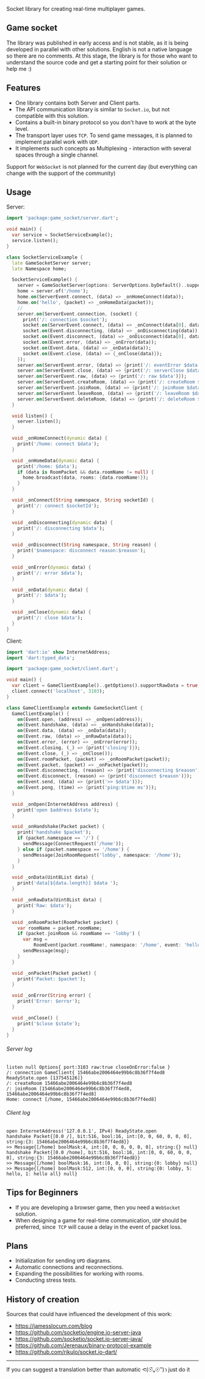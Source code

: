 Socket library for creating real-time multiplayer games.

## Game socket
The library was published in early access and is not stable, as it is being developed in parallel with other solutions. English is not a native language so there are no comments. At this stage, the library is for those who want to understand the source code and get a starting point for their solution or help me :)


## Features
* One library contains both Server and Client parts.
* The API communication library is similar to `Socket.io`, but not compatible with this solution.
* Contains a built-in binary protocol so you don't have to work at the byte level.
* The transport layer uses `TCP`. To send game messages, it is planned to implement parallel work with `UDP`.
* It implements such concepts as Multiplexing - interaction with several spaces through a single channel.

Support for `WebSocket` is not planned for the current day (but everything can change with the support of the community)


## Usage

Server:

```dart
import 'package:game_socket/server.dart';

void main() {
  var service = SocketServiceExample();
  service.listen();
}

class SocketServiceExample {
  late GameSocketServer server;
  late Namespace home;

  SocketServiceExample() {
    server = GameSocketServer(options: ServerOptions.byDefault()..supportRawData = true);
    home = server.of('/home');
    home.on(ServerEvent.connect, (data) => _onHomeConnect(data));
    home.on('hello', (packet) => _onHomeData(packet));
    //
    server.on(ServerEvent.connection, (socket) {
      print('/: connection $socket');
      socket.on(ServerEvent.connect, (data) => _onConnect(data[0], data[1]));
      socket.on(Event.disconnecting, (data) => _onDisconnecting(data));
      socket.on(Event.disconnect, (data) => _onDisconnect(data[0], data[1]));
      socket.on(Event.error, (data) => _onError(data));
      socket.on(Event.data, (data) => _onData(data));
      socket.on(Event.close, (data) => {_onClose(data)});
    });
    server.on(ServerEvent.error, (data) => {print('/: eventError $data')});
    server.on(ServerEvent.close, (data) => {print('/: serverClose $data')});
    server.on(ServerEvent.raw, (data) => {print('/: raw $data')});
    server.on(ServerEvent.createRoom, (data) => {print('/: createRoom $data')});
    server.on(ServerEvent.joinRoom, (data) => {print('/: joinRoom $data')});
    server.on(ServerEvent.leaveRoom, (data) => {print('/: leaveRoom $data')});
    server.on(ServerEvent.deleteRoom, (data) => {print('/: deleteRoom $data')});
  }

  void listen() {
    server.listen();
  }

  void _onHomeConnect(dynamic data) {
    print('/home: connect $data');
  }

  void _onHomeData(dynamic data) {
    print('/home: $data');
    if (data is RoomPacket && data.roomName != null) {
      home.broadcast(data, rooms: {data.roomName!});
    }
  }

  void _onConnect(String namespace, String socketId) {
    print('/: connect $socketId');
  }

  void _onDisconnecting(dynamic data) {
    print('/: disconnecting $data');
  }

  void _onDisconnect(String namespace, String reason) {
    print('$namespace: disconnect reason:$reason');
  }

  void _onError(dynamic data) {
    print('/: error $data');
  }

  void _onData(dynamic data) {
    print('/: $data');
  }

  void _onClose(dynamic data) {
    print('/: close $data');
  }
}

```

Client:

```dart
import 'dart:io' show InternetAddress;
import 'dart:typed_data';

import 'package:game_socket/client.dart';

void main() {
  var client = GameClientExample()..getOptions().supportRawData = true;
  client.connect('localhost', 3103);
}

class GameClientExample extends GameSocketClient {
  GameClientExample() {
    on(Event.open, (address) => _onOpen(address));
    on(Event.handshake, (data) => _onHandshake(data));
    on(Event.data, (data) => _onData(data));
    on(Event.raw, (data) => _onRawData(data));
    on(Event.error, (error) => _onError(error));
    on(Event.closing, (_) => {print('closing')});
    on(Event.close, (_) => _onClose());
    on(Event.roomPacket, (packet) => _onRoomPacket(packet));
    on(Event.packet, (packet) => _onPacket(packet));
    on(Event.disconnecting, (reason) => {print('disconnecting $reason')});
    on(Event.disconnect, (reason) => {print('disconnect $reason')});
    on(Event.send, (data) => {print('>> $data')});
    on(Event.pong, (time) => {print('ping:$time ms')});
  }

  void _onOpen(InternetAddress address) {
    print('open $address $state');
  }

  void _onHandshake(Packet packet) {
    print('handshake $packet');
    if (packet.namespace == '/') {
      sendMessage(ConnectRequest('/home'));
    } else if (packet.namespace == '/home') {
      sendMessage(JoinRoomRequest('lobby', namespace: '/home'));
    }
  }

  void _onData(Uint8List data) {
    print('data[${data.length}] $data ');
  }

  void _onRawData(Uint8List data) {
    print('Raw: $data');
  }

  void _onRoomPacket(RoomPacket packet) {
    var roomName = packet.roomName;
    if (packet.joinRoom && roomName == 'lobby') {
      var msg =
          RoomEvent(packet.roomName!, namespace: '/home', event: 'hello', message: 'hello all');
      sendMessage(msg);
    }
  }

  void _onPacket(Packet packet) {
    print('Packet: $packet');
  }

  void _onError(String error) {
    print('Error: $error');
  }

  void _onClose() {
    print('$close $state');
  }
}
```

###### Server log
```
listen null Options{ port:3103 raw:true closeOnError:false }
/: connection GameClient{ 15466abe2006464e99b6c8b36f7f4ed8 ReadyState.open [137545126]}
/: createRoom 15466abe2006464e99b6c8b36f7f4ed8
/: joinRoom [15466abe2006464e99b6c8b36f7f4ed8, 15466abe2006464e99b6c8b36f7f4ed8]
Home: connect [/home, 15466abe2006464e99b6c8b36f7f4ed8]
```

###### Client log
```
open InternetAddress('127.0.0.1', IPv4) ReadyState.open
handshake Packet{[0.0 /], bit:516, bool:16, int:[0, 0, 60, 0, 0, 0], string:{3: 15466abe2006464e99b6c8b36f7f4ed8}}
>> Message{[/home] boolMask:4, int:[0, 0, 0, 0, 0, 0], string:{} null}
handshake Packet{[0.0 /home], bit:516, bool:16, int:[0, 0, 60, 0, 0, 0], string:{3: 15466abe2006464e99b6c8b36f7f4ed8}}
>> Message{[/home] boolMask:16, int:[0, 0, 0], string:{0: lobby} null}
>> Message{[/home] boolMask:512, int:[0, 0, 0], string:{0: lobby, 5: hello, 1: hello all} null}
```


## Tips for Beginners
* If you are developing a browser game, then you need a `WebSocket` solution.
* When designing a game for real-time communication, `UDP` should be preferred, since` TCP` will cause a delay in the event of packet loss.


## Plans
* Initialization for sending `UPD` diagrams.
* Automatic connections and reconnections.
* Expanding the possibilities for working with rooms.
* Conducting stress tests.


## History of creation
Sources that could have influenced the development of this work:

* https://jamesslocum.com/blog
* https://github.com/socketio/engine.io-server-java
* https://github.com/socketio/socket.io-server-java/
* https://github.com/Jerenaux/binary-protocol-example
* https://github.com/rikulo/socket.io-dart/

___
If you can suggest a translation better than automatic ᕙ(☉̃ₒ☉‶)ว just do it